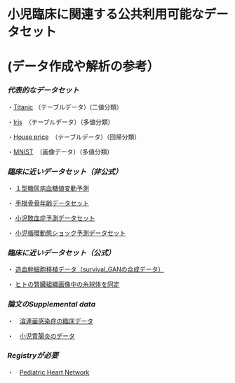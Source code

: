 # 小児臨床に関連する公共利用可能なデータセット
# (データ作成や解析の参考）

### *代表的なデータセット*

・[Titanic](https://www.kaggle.com/competitions/titanic) （テーブルデータ）(二値分類）


・[Iris](https://www.kaggle.com/datasets/uciml/iris)　（テーブルデータ）（多値分類）


・[House price](https://www.kaggle.com/competitions/house-prices-advanced-regression-techniques/overview)　（テーブルデータ）（回帰分類）


・[MNIST](https://www.kaggle.com/competitions/digit-recognizer)　（画像データ）（多値分類）


### *臨床に近いデータセット（非公式）*

・ [１型糖尿病血糖値変動予測](https://www.kaggle.com/competitions/brist1d/data)


・ [手根骨骨年齢データセット](https://www.kaggle.com/datasets/kmader/rsna-bone-age/data)


・ [小児敗血症予測データセット](https://www.kaggle.com/competitions/phems-hackathon-early-sepsis-prediction/data)


・ [小児循環動態ショック予測データセット](https://www.kaggle.com/competitions/pediatric-hemodynamic-shock-prediction-challenge/data)


### *臨床に近いデータセット（公式）*

・ [造血幹細胞移植データ（survival_GANの合成データ）](https://www.kaggle.com/competitions/equity-post-HCT-survival-predictions/data)


・ [ヒトの腎臓組織画像中の糸球体を同定](https://www.kaggle.com/competitions/hubmap-kidney-segmentation/data)


### *論文のSupplemental data* 

・　[溶連菌感染症の臨床データ](https://journals.plos.org/plosone/article?id=10.1371/journal.pone.0172871)


・　[小児胃腸炎のデータ](https://journals.plos.org/plosone/article?id=10.1371/journal.pone.0192082)

### *Registryが必要*

・　[Pediatric Heart Network](https://www.pediatricheartnetwork.org/login/)

